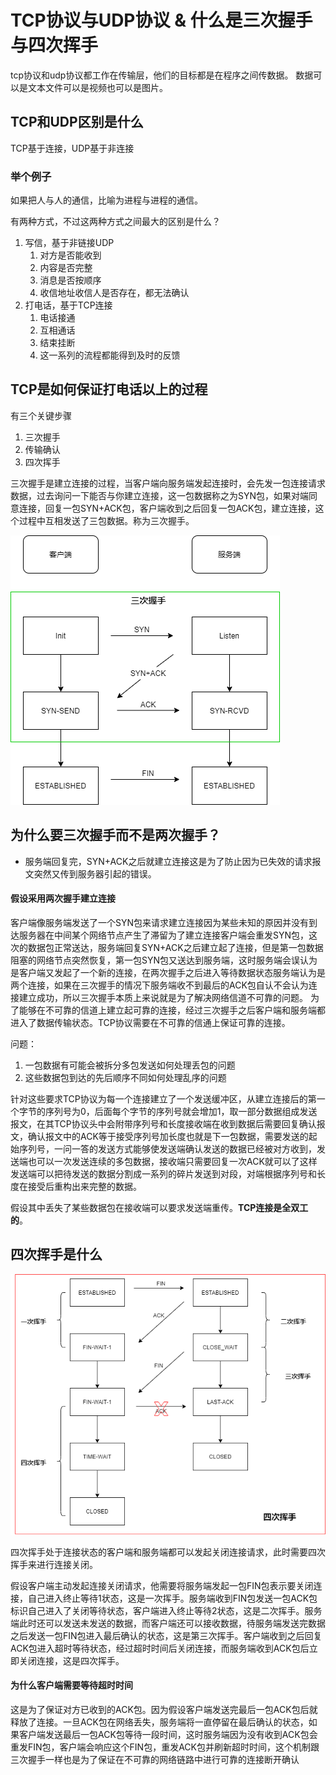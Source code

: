 # TCP协议与UDP协议 & 什么是三次握手与四次挥手

tcp协议和udp协议都工作在传输层，他们的目标都是在程序之间传数据。
数据可以是文本文件可以是视频也可以是图片。

## TCP和UDP区别是什么

TCP基于连接，UDP基于非连接

### 举个例子

如果把人与人的通信，比喻为进程与进程的通信。

有两种方式，不过这两种方式之间最大的区别是什么？

1. 写信，基于非链接UDP
   1. 对方是否能收到
   2. 内容是否完整
   3. 消息是否按顺序
   4. 收信地址收信人是否存在，都无法确认
2. 打电话，基于TCP连接
   1. 电话接通
   2. 互相通话
   3. 结束挂断
   4. 这一系列的流程都能得到及时的反馈

## TCP是如何保证打电话以上的过程

有三个关键步骤

1. 三次握手
2. 传输确认
3. 四次挥手

三次握手是建立连接的过程，当客户端向服务端发起连接时，会先发一包连接请求数据，过去询问一下能否与你建立连接，这一包数据称之为SYN包，如果对端同意连接，回复一包SYN+ACK包，客户端收到之后回复一包ACK包，建立连接，这个过程中互相发送了三包数据。称为三次握手。

 ![](./images/2021-06-14/1.png)

## 为什么要三次握手而不是两次握手？
- 服务端回复完，SYN+ACK之后就建立连接这是为了防止因为已失效的请求报文突然又传到服务器引起的错误。

#### 假设采用两次握手建立连接

客户端像服务端发送了一个SYN包来请求建立连接因为某些未知的原因并没有到达服务器在中间某个网络节点产生了滞留为了建立连接客户端会重发SYN包，这次的数据包正常送达，服务端回复SYN+ACK之后建立起了连接，但是第一包数据阻塞的网络节点突然恢复，第一包SYN包又送达到服务端，这时服务端会误认为是客户端又发起了一个新的连接，在两次握手之后进入等待数据状态服务端认为是两个连接，如果在三次握手的情况下服务端收不到最后的ACK包自认不会认为连接建立成功，所以三次握手本质上来说就是为了解决网络信道不可靠的问题。
为了能够在不可靠的信道上建立起可靠的连接，经过三次握手之后客户端和服务端都进入了数据传输状态。TCP协议需要在不可靠的信通上保证可靠的连接。

问题：

1. 一包数据有可能会被拆分多包发送如何处理丢包的问题
2. 这些数据包到达的先后顺序不同如何处理乱序的问题
   

针对这些要求TCP协议为每一个连接建立了一个发送缓冲区，从建立连接后的第一个字节的序列号为0，后面每个字节的序列号就会增加1，取一部分数据组成发送报文，在其TCP协议头中会附带序列号和长度接收端在收到数据后需要回复确认报文，确认报文中的ACK等于接受序列号加长度也就是下一包数据，需要发送的起始序列号，一问一答的发送方式能够使发送端确认发送的数据已经被对方收到，发送端也可以一次发送连续的多包数据，接收端只需要回复一次ACK就可以了这样发送端可以把待发送的数据分割成一系列的碎片发送到对段，对端根据序列号和长度在接受后重构出来完整的数据。

假设其中丢失了某些数据包在接收端可以要求发送端重传。**TCP连接是全双工的**。

## 四次挥手是什么

![](./images/2021-06-14/2.png)

四次挥手处于连接状态的客户端和服务端都可以发起关闭连接请求，此时需要四次挥手来进行连接关闭。

假设客户端主动发起连接关闭请求，他需要将服务端发起一包FIN包表示要关闭连接，自己进入终止等待1状态，这是一次挥手。服务端收到FIN包发送一包ACK包标识自己进入了关闭等待状态，客户端进入终止等待2状态，这是二次挥手。服务端此时还可以发送未发送的数据，而客户端还可以接收数据，待服务端发送完数据之后发送一包FIN包进入最后确认的状态，这是第三次挥手。客户端收到之后回复ACK包进入超时等待状态，经过超时时间后关闭连接，而服务端收到ACK包后立即关闭连接，这是四次挥手。

#### 为什么客户端需要等待超时时间

这是为了保证对方已收到的ACK包。因为假设客户端发送完最后一包ACK包后就释放了连接。一旦ACK包在网络丢失，服务端将一直停留在最后确认的状态，如果客户端发送最后一包ACK包等待一段时间，这时服务端因为没有收到ACK包会重发FIN包，客户端会响应这个FIN包，重发ACK包并刷新超时时间，这个机制跟三次握手一样也是为了保证在不可靠的网络链路中进行可靠的连接断开确认
